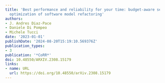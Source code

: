 ```yaml
---
title: 'Best performance and reliability for your time: budget-aware search-based
  optimization of software model refactoring'
authors:
- J. Andres Diaz-Pace
- Daniele Di Pompeo
- Michele Tucci
date: '2023-01-01'
publishDate: '2024-08-20T15:19:10.569376Z'
publication_types:
- 3
publication: '*CoRR*'
doi: 10.48550/ARXIV.2308.15179
links:
- name: URL
  url: https://doi.org/10.48550/arXiv.2308.15179
---
```

